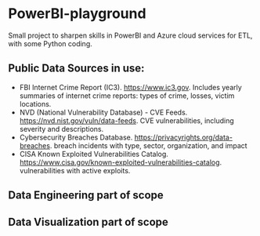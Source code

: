 # PowerBI-playground
Small project to sharpen skills in PowerBI and Azure cloud services for ETL, with some Python coding.

## Public Data Sources in use:
- FBI Internet Crime Report (IC3). https://www.ic3.gov. Includes yearly summaries of internet crime reports: types of crime, losses, victim locations.
- NVD (National Vulnerability Database) - CVE Feeds. https://nvd.nist.gov/vuln/data-feeds. CVE vulnerabilities, including severity and descriptions.
- Cybersecurity Breaches Database. https://privacyrights.org/data-breaches. breach incidents with type, sector, organization, and impact
- CISA Known Exploited Vulnerabilities Catalog.  https://www.cisa.gov/known-exploited-vulnerabilities-catalog. vulnerabilities with active exploits.

## Data Engineering part of scope

## Data Visualization part of scope
